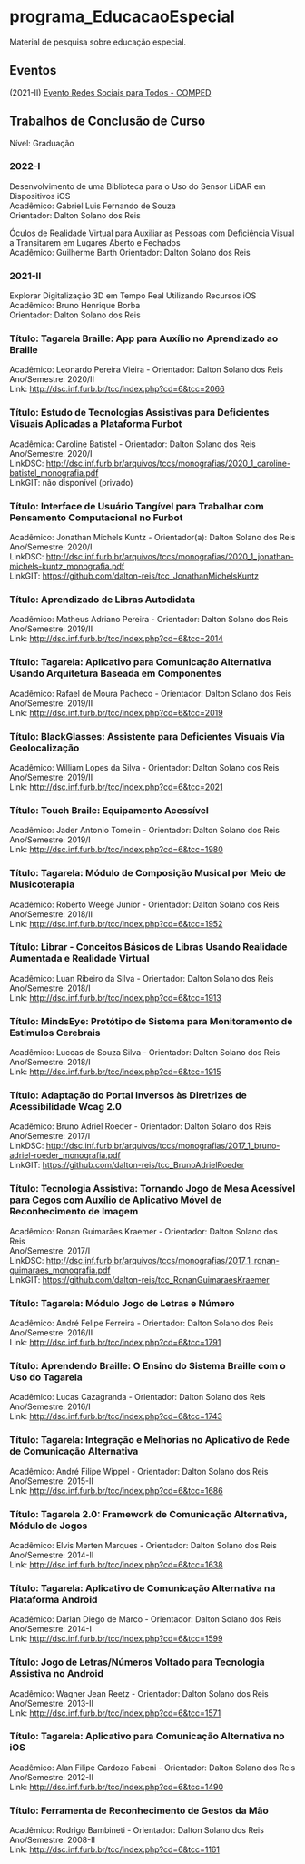# programa_EducacaoEspecial

Material de pesquisa sobre educação especial.

## Eventos

(2021-II) [Evento Redes Sociais para Todos - COMPED](COMPED.md "Evento Redes Sociais para Todos - COMPED")  

## Trabalhos de Conclusão de Curso

Nível: Graduação  

### 2022-I

Desenvolvimento de uma Biblioteca para o Uso do Sensor LiDAR em Dispositivos iOS  
Acadêmico: Gabriel Luis Fernando de Souza  
Orientador: Dalton Solano dos Reis  

Óculos de Realidade Virtual para Auxiliar as Pessoas com Deficiência Visual a Transitarem em Lugares Aberto e Fechados  
Acadêmico: Guilherme Barth
Orientador: Dalton Solano dos Reis  

### 2021-II

Explorar Digitalização 3D em Tempo Real Utilizando Recursos iOS  
Acadêmico: Bruno Henrique Borba  
Orientador: Dalton Solano dos Reis  

### Título: Tagarela Braille: App para Auxílio no Aprendizado ao Braille  

Acadêmico: Leonardo Pereira Vieira - Orientador: Dalton Solano dos Reis  
Ano/Semestre: 2020/II  
Link: <http://dsc.inf.furb.br/tcc/index.php?cd=6&tcc=2066>  

### Título: Estudo de Tecnologias Assistivas para Deficientes Visuais Aplicadas a Plataforma Furbot

Acadêmica: Caroline Batistel - Orientador: Dalton Solano dos Reis  
Ano/Semestre: 2020/I  
LinkDSC: <http://dsc.inf.furb.br/arquivos/tccs/monografias/2020_1_caroline-batistel_monografia.pdf>  
LinkGIT: não disponível (privado)  

### Título: Interface de Usuário Tangível para Trabalhar com Pensamento Computacional no Furbot

Acadêmico: Jonathan Michels Kuntz - Orientador(a): Dalton Solano dos Reis  
Ano/Semestre: 2020/I  
LinkDSC: <http://dsc.inf.furb.br/arquivos/tccs/monografias/2020_1_jonathan-michels-kuntz_monografia.pdf>  
LinkGIT: <https://github.com/dalton-reis/tcc_JonathanMichelsKuntz>  

### Título: Aprendizado de Libras Autodidata

Acadêmico: Matheus Adriano Pereira - Orientador: Dalton Solano dos Reis  
Ano/Semestre: 2019/II  
Link: <http://dsc.inf.furb.br/tcc/index.php?cd=6&tcc=2014>  

### Título: Tagarela: Aplicativo para Comunicação Alternativa Usando Arquitetura Baseada em Componentes

Acadêmico: Rafael de Moura Pacheco - Orientador: Dalton Solano dos Reis  
Ano/Semestre: 2019/II  
Link: <http://dsc.inf.furb.br/tcc/index.php?cd=6&tcc=2019>  

### Título: BlackGlasses: Assistente para Deficientes Visuais Via Geolocalização

Acadêmico: William Lopes da Silva - Orientador: Dalton Solano dos Reis  
Ano/Semestre: 2019/II  
Link: <http://dsc.inf.furb.br/tcc/index.php?cd=6&tcc=2021>  

### Título: Touch Braile: Equipamento Acessível

Acadêmico: Jader Antonio Tomelin - Orientador: Dalton Solano dos Reis  
Ano/Semestre: 2019/I  
Link: <http://dsc.inf.furb.br/tcc/index.php?cd=6&tcc=1980>  

### Título: Tagarela: Módulo de Composição Musical por Meio de Musicoterapia

Acadêmico: Roberto Weege Junior - Orientador: Dalton Solano dos Reis  
Ano/Semestre: 2018/II  
Link: <http://dsc.inf.furb.br/tcc/index.php?cd=6&tcc=1952>  

### Título: Librar - Conceitos Básicos de Libras Usando Realidade Aumentada e Realidade Virtual

Acadêmico: Luan Ribeiro da Silva - Orientador: Dalton Solano dos Reis  
Ano/Semestre: 2018/I  
Link: <http://dsc.inf.furb.br/tcc/index.php?cd=6&tcc=1913>  

### Título: MindsEye: Protótipo de Sistema para Monitoramento de Estímulos Cerebrais

Acadêmico: Luccas de Souza Silva - Orientador: Dalton Solano dos Reis  
Ano/Semestre: 2018/I  
Link: <http://dsc.inf.furb.br/tcc/index.php?cd=6&tcc=1915>  

### Título: Adaptação do Portal Inversos às Diretrizes de Acessibilidade Wcag 2.0

Acadêmico: Bruno Adriel Roeder - Orientador: Dalton Solano dos Reis  
Ano/Semestre: 2017/I  
LinkDSC: <http://dsc.inf.furb.br/arquivos/tccs/monografias/2017_1_bruno-adriel-roeder_monografia.pdf>  
LinkGIT: <https://github.com/dalton-reis/tcc_BrunoAdrielRoeder>  

### Título: Tecnologia Assistiva: Tornando Jogo de Mesa Acessível para Cegos com Auxílio de Aplicativo Móvel de Reconhecimento de Imagem

Acadêmico: Ronan Guimarães Kraemer - Orientador: Dalton Solano dos Reis  
Ano/Semestre: 2017/I  
LinkDSC: <http://dsc.inf.furb.br/arquivos/tccs/monografias/2017_1_ronan-guimaraes_monografia.pdf>  
LinkGIT: <https://github.com/dalton-reis/tcc_RonanGuimaraesKraemer>  

### Título: Tagarela: Módulo Jogo de Letras e Número

Acadêmico: André Felipe Ferreira - Orientador: Dalton Solano dos Reis  
Ano/Semestre: 2016/II  
Link: <http://dsc.inf.furb.br/tcc/index.php?cd=6&tcc=1791>  

### Título: Aprendendo Braille: O Ensino do Sistema Braille com o Uso do Tagarela

Acadêmico: Lucas Cazagranda - Orientador: Dalton Solano dos Reis  
Ano/Semestre: 2016/I  
Link: <http://dsc.inf.furb.br/tcc/index.php?cd=6&tcc=1743>  

### Título: Tagarela: Integração e Melhorias no Aplicativo de Rede de Comunicação Alternativa

Acadêmico: André Filipe Wippel - Orientador: Dalton Solano dos Reis  
Ano/Semestre: 2015-II  
Link: <http://dsc.inf.furb.br/tcc/index.php?cd=6&tcc=1686>  

### Título: Tagarela 2.0: Framework de Comunicação Alternativa, Módulo de Jogos

Acadêmico: Elvis Merten Marques - Orientador: Dalton Solano dos Reis  
Ano/Semestre: 2014-II  
Link: <http://dsc.inf.furb.br/tcc/index.php?cd=6&tcc=1638>  

### Título: Tagarela: Aplicativo de Comunicação Alternativa na Plataforma Android

Acadêmico: Darlan Diego de Marco - Orientador: Dalton Solano dos Reis  
Ano/Semestre: 2014-I  
Link: <http://dsc.inf.furb.br/tcc/index.php?cd=6&tcc=1599>  

### Título: Jogo de Letras/Números Voltado para Tecnologia Assistiva no Android

Acadêmico: Wagner Jean Reetz - Orientador: Dalton Solano dos Reis  
Ano/Semestre: 2013-II  
Link: <http://dsc.inf.furb.br/tcc/index.php?cd=6&tcc=1571>  

### Título: Tagarela: Aplicativo para Comunicação Alternativa no iOS

Acadêmico: Alan Filipe Cardozo Fabeni - Orientador: Dalton Solano dos Reis  
Ano/Semestre: 2012-II  
Link: <http://dsc.inf.furb.br/tcc/index.php?cd=6&tcc=1490>  

### Título: Ferramenta de Reconhecimento de Gestos da Mão

Acadêmico: Rodrigo Bambineti - Orientador: Dalton Solano dos Reis  
Ano/Semestre: 2008-II  
Link: <http://dsc.inf.furb.br/tcc/index.php?cd=6&tcc=1161>  

